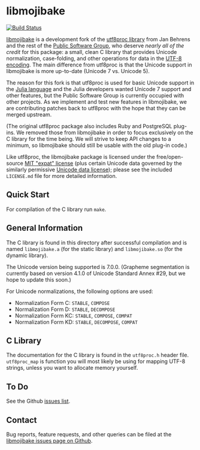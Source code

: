 # libmojibake
[![Build Status](https://travis-ci.org/JuliaLang/libmojibake.png)](https://travis-ci.org/JuliaLang/libmojibake)

[libmojibake](https://github.com/JuliaLang/libmojibake) is a
development fork of the [utf8proc
library](http://www.public-software-group.org/utf8proc) from Jan
Behrens and the rest of the [Public Software
Group](http://www.public-software-group.org/), who deserve *nearly all
of the credit* for this package: a small, clean C library that
provides Unicode normalization, case-folding, and other operations for
data in the [UTF-8 encoding](http://en.wikipedia.org/wiki/UTF-8).  The
main difference from utf8proc is that the Unicode support in
libmojibake is more up-to-date (Unicode 7 vs. Unicode 5).

The reason for this fork is that utf8proc is used for basic Unicode
support in the [Julia language](http://julialang.org/) and the Julia
developers wanted Unicode 7 support and other features, but the Public
Software Group is currently occupied with other projects.  As we implement
and test new features in libmojibake, we are contributing patches back
to utf8proc with the hope that they can be merged upstream.

(The original utf8proc package also includes Ruby and PostgreSQL plug-ins.
We removed those from libmojibake in order to focus exclusively on the C
library for the time being.  We will strive to keep API changes to a minimum,
so libmojibake should still be usable with the old plug-in code.)

Like utf8proc, the libmojibake package is licensed under the
free/open-source [MIT "expat"
license](http://opensource.org/licenses/MIT) (plus certain Unicode
data governed by the similarly permissive [Unicode data
license](http://www.unicode.org/copyright.html#Exhibit1)); please see
the included `LICENSE.md` file for more detailed information.

## Quick Start ##

For compilation of the C library run `make`.

## General Information ##

The C library is found in this directory after successful compilation
and is named `libmojibake.a` (for the static library) and
`libmojibake.so` (for the dynamic library).

The Unicode version being supported is 7.0.0.  (Grapheme segmentation
is currently based on version 4.1.0 of Unicode Standard Annex #29, but
we hope to update this soon.)

For Unicode normalizations, the following options are used:

* Normalization Form C:  `STABLE`, `COMPOSE`
* Normalization Form D:  `STABLE`, `DECOMPOSE`
* Normalization Form KC: `STABLE`, `COMPOSE`, `COMPAT`
* Normalization Form KD: `STABLE`, `DECOMPOSE`, `COMPAT`

## C Library ##

The documentation for the C library is found in the `utf8proc.h` header file.
`utf8proc_map` is function you will most likely be using for mapping UTF-8
strings, unless you want to allocate memory yourself.

## To Do ##

See the Github [issues list](https://github.com/JuliaLang/libmojibake/issues).

## Contact ##

Bug reports, feature requests, and other queries can be filed at
the [libmojibake issues page on Github](https://github.com/JuliaLang/libmojibake/issues).


